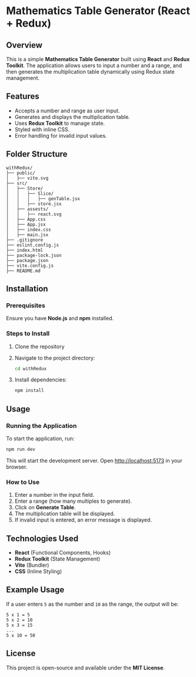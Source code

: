 # Mathematics Table Generator (React + Redux)

## Overview
This is a simple **Mathematics Table Generator** built using **React** and **Redux Toolkit**. The application allows users to input a number and a range, and then generates the multiplication table dynamically using Redux state management.

## Features
- Accepts a number and range as user input.
- Generates and displays the multiplication table.
- Uses **Redux Toolkit** to manage state.
- Styled with inline CSS.
- Error handling for invalid input values.

## Folder Structure
```
withRedux/
├── public/
│   ├── vite.svg
├── src/
│   ├── Store/
│   │   ├── Slice/
│   │   │   ├── genTable.jsx
│   │   ├── store.jsx
│   ├── assests/
│   │   ├── react.svg
│   ├── App.css
│   ├── App.jsx
│   ├── index.css
│   ├── main.jsx
├── .gitignore
├── eslint.config.js
├── index.html
├── package-lock.json
├── package.json
├── vite.config.js
├── README.md
```

## Installation

### Prerequisites
Ensure you have **Node.js** and **npm** installed.

### Steps to Install
1. Clone the repository

2. Navigate to the project directory:
   ```sh
   cd withRedux
   ```
3. Install dependencies:
   ```sh
   npm install
   ```

## Usage

### Running the Application
To start the application, run:
```sh
npm run dev
```
This will start the development server. Open [http://localhost:5173](http://localhost:5173) in your browser.

### How to Use
1. Enter a number in the input field.
2. Enter a range (how many multiples to generate).
3. Click on **Generate Table**.
4. The multiplication table will be displayed.
5. If invalid input is entered, an error message is displayed.

## Technologies Used
- **React** (Functional Components, Hooks)
- **Redux Toolkit** (State Management)
- **Vite** (Bundler)
- **CSS** (Inline Styling)

## Example Usage
If a user enters `5` as the number and `10` as the range, the output will be:
```
5 x 1 = 5
5 x 2 = 10
5 x 3 = 15
...
5 x 10 = 50
```

## License
This project is open-source and available under the **MIT License**.
